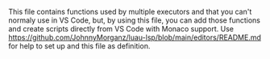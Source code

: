 This file contains functions used by multiple executors and that you can't normaly use in VS Code, but, by using this file, you can add those functions and create scripts directly from VS Code with Monaco support. Use https://github.com/JohnnyMorganz/luau-lsp/blob/main/editors/README.md for help to set up and this file as definition.
